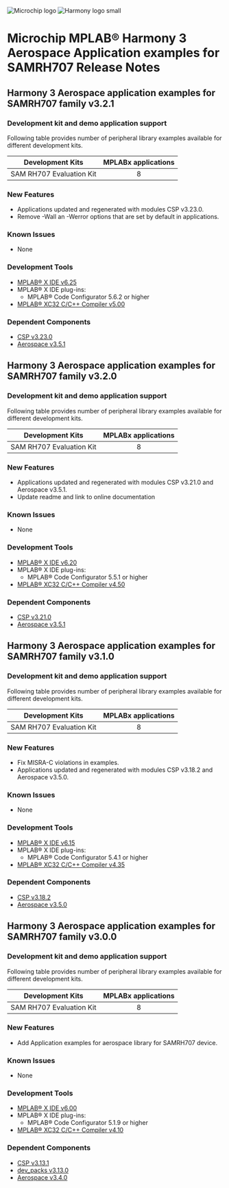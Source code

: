 ﻿![Microchip logo](https://raw.githubusercontent.com/wiki/Microchip-MPLAB-Harmony/Microchip-MPLAB-Harmony.github.io/images/microchip_logo.png)
![Harmony logo small](https://raw.githubusercontent.com/wiki/Microchip-MPLAB-Harmony/Microchip-MPLAB-Harmony.github.io/images/microchip_mplab_harmony_logo_small.png)

# Microchip MPLAB® Harmony 3 Aerospace Application examples for SAMRH707 Release Notes

## Harmony 3 Aerospace application examples for SAMRH707 family v3.2.1

### Development kit and demo application support

Following table provides number of peripheral library examples available for different development kits.

| Development Kits  | MPLABx applications |
|:-----------------:|:-------------------:|
| SAM RH707 Evaluation Kit | 8 |

### New Features

- Applications updated and regenerated with modules CSP v3.23.0.
- Remove -Wall an -Werror options that are set by default in applications.

### Known Issues

- None

### Development Tools

- [MPLAB® X IDE v6.25](https://www.microchip.com/mplab/mplab-x-ide)
- MPLAB® X IDE plug-ins:
  - MPLAB® Code Configurator 5.6.2 or higher
- [MPLAB® XC32 C/C++ Compiler v5.00](https://www.microchip.com/mplab/compilers)

### Dependent Components

* [CSP v3.23.0](https://github.com/Microchip-MPLAB-Harmony/csp/releases/tag/v3.23.0)
* [Aerospace v3.5.1](https://github.com/Microchip-MPLAB-Harmony/aerospace/releases/tag/v3.5.1)

## Harmony 3 Aerospace application examples for SAMRH707 family v3.2.0

### Development kit and demo application support

Following table provides number of peripheral library examples available for different development kits.

| Development Kits  | MPLABx applications |
|:-----------------:|:-------------------:|
| SAM RH707 Evaluation Kit | 8 |

### New Features

- Applications updated and regenerated with modules CSP v3.21.0 and Aerospace v3.5.1.
- Update readme and link to online documentation

### Known Issues

- None

### Development Tools

- [MPLAB® X IDE v6.20](https://www.microchip.com/mplab/mplab-x-ide)
- MPLAB® X IDE plug-ins:
  - MPLAB® Code Configurator 5.5.1 or higher
- [MPLAB® XC32 C/C++ Compiler v4.50](https://www.microchip.com/mplab/compilers)

### Dependent Components

* [CSP v3.21.0](https://github.com/Microchip-MPLAB-Harmony/csp/releases/tag/v3.21.0)
* [Aerospace v3.5.1](https://github.com/Microchip-MPLAB-Harmony/aerospace/releases/tag/v3.5.1)

## Harmony 3 Aerospace application examples for SAMRH707 family v3.1.0

### Development kit and demo application support

Following table provides number of peripheral library examples available for different development kits.

| Development Kits  | MPLABx applications |
|:-----------------:|:-------------------:|
| SAM RH707 Evaluation Kit | 8 |

### New Features

- Fix MISRA-C violations in examples.
- Applications updated and regenerated with modules CSP v3.18.2 and Aerospace v3.5.0.

### Known Issues

- None

### Development Tools

- [MPLAB® X IDE v6.15](https://www.microchip.com/mplab/mplab-x-ide)
- MPLAB® X IDE plug-ins:
  - MPLAB® Code Configurator 5.4.1 or higher
- [MPLAB® XC32 C/C++ Compiler v4.35](https://www.microchip.com/mplab/compilers)

### Dependent Components

* [CSP v3.18.2](https://github.com/Microchip-MPLAB-Harmony/csp/releases/tag/v3.18.2)
* [Aerospace v3.5.0](https://github.com/Microchip-MPLAB-Harmony/aerospace/releases/tag/v3.5.0)

## Harmony 3 Aerospace application examples for SAMRH707 family v3.0.0

### Development kit and demo application support

Following table provides number of peripheral library examples available for different development kits.

| Development Kits  | MPLABx applications |
|:-----------------:|:-------------------:|
| SAM RH707 Evaluation Kit | 8 |

### New Features

- Add Application examples for aerospace library for SAMRH707 device.

### Known Issues

- None

### Development Tools

- [MPLAB® X IDE v6.00](https://www.microchip.com/mplab/mplab-x-ide)
- MPLAB® X IDE plug-ins:
  - MPLAB® Code Configurator 5.1.9 or higher
- [MPLAB® XC32 C/C++ Compiler v4.10](https://www.microchip.com/mplab/compilers)

### Dependent Components

* [CSP v3.13.1](https://github.com/Microchip-MPLAB-Harmony/csp/releases/tag/v3.13.1)
* [dev_packs v3.13.0](https://github.com/Microchip-MPLAB-Harmony/dev_packs/releases/tag/v3.13.0)
* [Aerospace v3.4.0](https://github.com/Microchip-MPLAB-Harmony/aerospace/releases/tag/v3.4.0)
